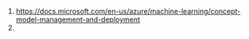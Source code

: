 1. https://docs.microsoft.com/en-us/azure/machine-learning/concept-model-management-and-deployment
2. 